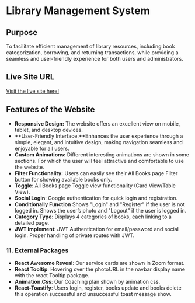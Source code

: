 # Library Management System

## Purpose
To facilitate efficient management of library resources, including book categorization, borrowing, and returning transactions, while providing a seamless and user-friendly experience for both users and administrators.

##  Live Site URL
[Visit the live site here!](https://myawesomewebsite.com)

##  Features of the Website
- **Responsive Design:** The website offers an excellent view on mobile, tablet, and desktop devices.
- **User-Friendly Interface:**Enhances the user experience through a simple, elegant, and intuitive      design, making navigation seamless and enjoyable for all users.
- **Custom Animations:** Different interesting animations are shown in some sections. For which the user will feel attractive and comfortable to use the website.
- **Filter Functionality:** Users can easily see their All Books page Filter button for showing available books only.
- **Toggle**: All Books page Toggle view functionality (Card View/Table View).
- **Social Login**: Google authentication for quick login and registration.
- **Conditionally Function** Shows "Login" and "Register" if the user is not logged in.
Shows the user’s photo and "Logout" if the user is logged in.
- **Category Type**:  Displays 4 categories of books, each linking to a detailed page.
- **JWT Implement**:  JWT Authentication for email/password and social login. Proper handling of private routes with JWT.

### 11. **External Packages**
- **React Awesome Reveal**: Our service cards are shown in Zoom format.
- **React Tooltip**: Hovering over the photoURL in the navbar display name with the react Tooltip package.
- **Animation.Css**: Our Coaching plan shown by animation css.
- **React-Toastify**: Users login, register, books update and books delete this operation successful and unsuccessful toast message show.